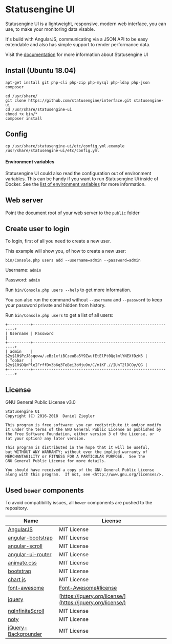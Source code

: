# Statusengine UI
Statusengine UI is a lightweight, responsive, modern web interface, you can use, to make your monitoring data visable.

It's build with AngularJS, communicating via a JSON API to be easy extendable and also has
simple support to render performance data.

Visit the [documentation](https://statusengine.org/) for more information about Statusengine UI

## Install (Ubuntu 18.04)
````
apt-get install git php-cli php-zip php-mysql php-ldap php-json composer

cd /usr/share/
git clone https://github.com/statusengine/interface.git statusengine-ui
cd /usr/share/statusengine-ui
chmod +x bin/*
composer install
````

## Config
````
cp /usr/share/statusengine-ui/etc/config.yml.example /usr/share/statusengine-ui/etc/config.yml
````

#### Environment variables

Statusengine UI could also read the configuration
out of environment variables.
This can be handy if you want to run Statusengine Ui inside of Docker.
See the [list of environment variables](docs/Env.md) for more information.


## Web server
Point the document root of your web server to the `public` folder

## Create user to login
To login, first of all you need to create a new user.

This example will show you, of how to create a new user:

`bin/Console.php users add --username=admin --password=admin`

Username: `admin`

Password: `admin`

Run `bin/Console.php users --help` to get more information.

You can also run the command without `--username` and `--password` to keep your password private and hidden from history.

Run `bin/Console.php users` to get a list of all users:

````
+----------+--------------------------------------------------------------+
| Username | Password                                                     |
+----------+--------------------------------------------------------------+
| admin    | $2y$10$PzJ8sqeww/.eBz1xfiBCzeuBa5Y9ZwufEtElPt0QqlmlYNEXfDzK6 |
| foobar   | $2y$10$DQnPleIFrffDv3b6q3TeBei3oMju9n/C/m1KF.//IUnT2lDCOy/QG |
+----------+--------------------------------------------------------------+
````

## License
GNU General Public License v3.0
````
Statusengine UI
Copyright (C) 2016-2018  Daniel Ziegler

This program is free software: you can redistribute it and/or modify
it under the terms of the GNU General Public License as published by
the Free Software Foundation, either version 3 of the License, or
(at your option) any later version.

This program is distributed in the hope that it will be useful,
but WITHOUT ANY WARRANTY; without even the implied warranty of
MERCHANTABILITY or FITNESS FOR A PARTICULAR PURPOSE.  See the
GNU General Public License for more details.

You should have received a copy of the GNU General Public License
along with this program.  If not, see <http://www.gnu.org/licenses/>.
`````

## Used `bower` components
To avoid compatibility issues, all `bower` components are pushed to the repository.

| Name                                                                                  | License                                                                         |
|---------------------------------------------------------------------------------------|---------------------------------------------------------------------------------|
| [AngularJS](https://github.com/angular/angular.js)                                    | MIT License                                                                     |
| [angular-bootstrap](http://angular-ui.github.io/bootstrap/)                           | MIT License                                                                     |
| [angular-scroll](https://github.com/oblador/angular-scroll)                           | MIT License                                                                     |
| [angular-ui-router](https://github.com/angular-ui/angular-ui-router-bower)            | MIT License                                                                     |
| [animate.css](https://github.com/daneden/animate.css)                                 | MIT License                                                                     |
| [bootstrap](https://github.com/twbs/bootstrap)                                        | MIT License                                                                     |
| [chart.js](https://github.com/chartjs/Chart.js)                                       | MIT License                                                                     |
| [font-awesome](https://github.com/FortAwesome/Font-Awesome)                           | [Font-Awesome#license](https://github.com/FortAwesome/Font-Awesome#license)     |
| [jquery](https://github.com/jquery/jquery)                                            | [https://jquery.org/license/](https://jquery.org/license/)                      |
| [ngInfiniteScroll](https://github.com/ng-infinite-scroll/ng-infinite-scroll-bower)    | MIT License                                                                     |
| [noty](https://github.com/needim/noty)                                                | MIT License                                                                     |
| [jQuery-Backgrounder](https://github.com/bigfolio/jQuery-Backgrounder)                | MIT License                                                                     |

